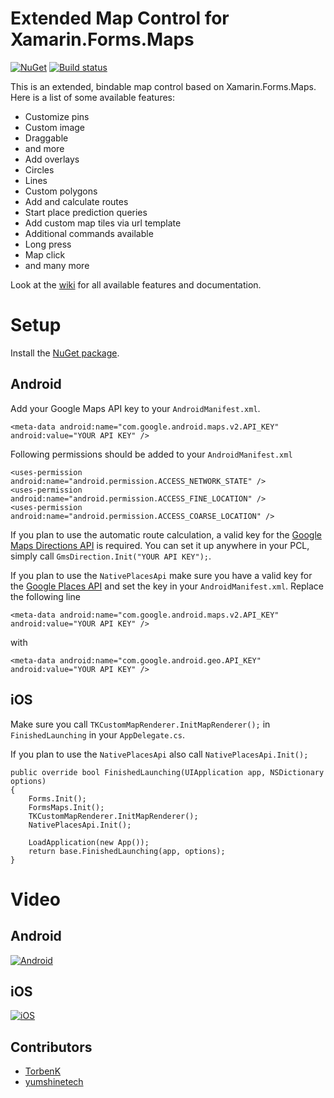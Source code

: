 # Extended Map Control for Xamarin.Forms.Maps
[![NuGet](https://badge.fury.io/nu/TK.CustomMap.svg)](https://www.nuget.org/packages/TK.CustomMap/) [![Build status](https://ci.appveyor.com/api/projects/status/t3rlse4w5omu44sy?svg=true)](https://ci.appveyor.com/project/TorbenK/tk-custommap)

This is an extended, bindable map control based on Xamarin.Forms.Maps. Here is a list of some available features:

* Customize pins
 * Custom image
 * Draggable
 * and more
* Add overlays
 * Circles
 * Lines
 * Custom polygons
* Add and calculate routes
* Start place prediction queries
* Add custom map tiles via url template
* Additional commands available
 * Long press
 * Map click
 * and many more

Look at the [wiki](https://github.com/TorbenK/TK.CustomMap/wiki) for all available features and documentation.

# Setup

Install the [NuGet package](https://www.nuget.org/packages/TK.CustomMap/).

## Android

Add your Google Maps API key to your `AndroidManifest.xml`.

```XAML
<meta-data android:name="com.google.android.maps.v2.API_KEY" android:value="YOUR API KEY" />
```

Following permissions should be added to your `AndroidManifest.xml`

```XAML
<uses-permission android:name="android.permission.ACCESS_NETWORK_STATE" />
<uses-permission android:name="android.permission.ACCESS_FINE_LOCATION" />
<uses-permission android:name="android.permission.ACCESS_COARSE_LOCATION" />
```

If you plan to use the automatic route calculation, a valid key for the [Google Maps Directions API](https://developers.google.com/maps/documentation/directions/) is required. You can set it up anywhere in your PCL, simply call `GmsDirection.Init("YOUR API KEY");`.

If you plan to use the `NativePlacesApi` make sure you have a valid key for the [Google Places API](https://developers.google.com/places/) and set the key in your `AndroidManifest.xml`. Replace the following line

```XAML
<meta-data android:name="com.google.android.maps.v2.API_KEY" android:value="YOUR API KEY" />
``` 
with

```XAML
<meta-data android:name="com.google.android.geo.API_KEY" android:value="YOUR API KEY" />
```

## iOS

Make sure you call `TKCustomMapRenderer.InitMapRenderer();` in `FinishedLaunching` in your `AppDelegate.cs`.

If you plan to use the `NativePlacesApi` also call `NativePlacesApi.Init();`

```CSharp
public override bool FinishedLaunching(UIApplication app, NSDictionary options)
{
    Forms.Init();
    FormsMaps.Init();
    TKCustomMapRenderer.InitMapRenderer();
    NativePlacesApi.Init();
    
    LoadApplication(new App());
    return base.FinishedLaunching(app, options);
}
```

# Video

## Android

[![Android](http://i.imgur.com/HDrntbk.png)](https://youtu.be/tmIxX3LVSic "Android")

## iOS

[![iOS](http://i.imgur.com/q8uuh7q.png)](https://youtu.be/yJoCVe7t7e4 "iOS")

## Contributors

* [TorbenK](https://github.com/TorbenK)
* [yumshinetech](https://github.com/yumshinetech)


